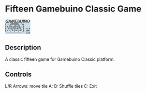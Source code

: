 # Fifteen Gamebuino Classic Game

![](assets/fiffteen.gif)

## Description

A classic fifteen game for Gamebuino Classic platform.

## Controls

L/R Arrows: move tile
A: 
B: Shuffle tiles
C: Exit
